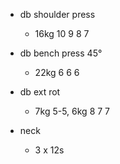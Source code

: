 - db shoulder press
	 - 16kg 10 9 8 7

- db bench press 45°
	 - 22kg 6 6 6 

- db ext rot

	 - 7kg 5-5, 6kg 8 7 7

- neck

	 - 3 x 12s
